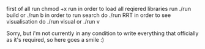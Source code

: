 first of all run 
chmod +x run
in order to load all reqiered libraries run 
./run build
or
./run b
in order to run search do
./run RRT
in order to see visualisation do
./run visual
or
./run v


Sorry, but i'm not currently in any condition to write everything that officially as it's required, so here goes a smile :)
